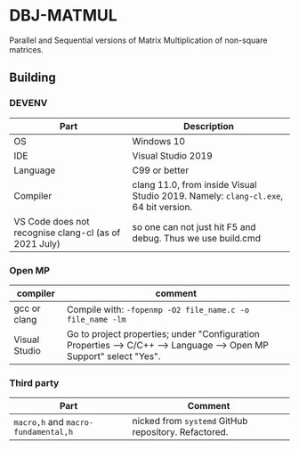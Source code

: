 
# DBJ-MATMUL

Parallel and Sequential versions of Matrix Multiplication of non-square matrices.

## Building

### DEVENV

| Part | Description
|---|----------
OS | Windows 10
IDE | Visual Studio 2019
Language | C99 or better
Compiler | clang 11.0, from inside Visual Studio 2019. Namely: `clang-cl.exe`, 64 bit version.
VS Code does not recognise clang-cl (as of 2021 July) | so one can not just hit F5 and debug. Thus we use build.cmd

### Open MP 

| compiler | comment
|----------|----------
| gcc or clang | Compile with: `-fopenmp -O2 file_name.c -o file_name -lm`
| Visual Studio | Go to project properties; under "Configuration Properties --> C/C++ --> Language --> Open MP Support" select "Yes".

### Third party

| Part | Comment
|------|-----------
|`macro,h` and `macro-fundamental,h` | nicked from `systemd` GitHub repository. Refactored.
